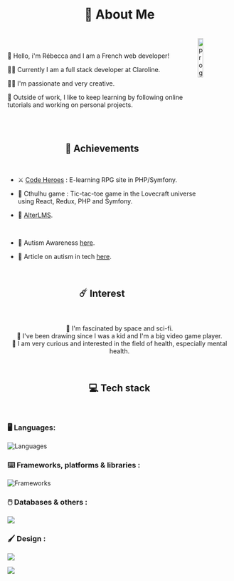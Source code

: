 
<h1 align="center">💫 About Me </h1>

<br/>

<img src="https://user-images.githubusercontent.com/58392030/235515296-8d99eb23-ec11-425f-8be2-29d2f58c0290.gif" alt="programming frog" width="15%" align="right"/>

<br/>

 🌌 Hello, i'm Rébecca and I am a French web developer!

 👨‍💻 Currently I am a full stack developer at Claroline.

 👩‍🚀 I'm passionate and very creative.
 
📖 Outside of work, I like to keep learning by following online 
tutorials and working on personal projects.

<br/>
<br/>

<h2 align="center"> 🚀 Achievements </h2>

<br/>

- ⚔️ [Code Heroes](https://codeheroes.skullbot.fr/) : E-learning RPG site in PHP/Symfony.

- 🐙 Cthulhu game : Tic-tac-toe game in the Lovecraft universe using React, Redux, PHP and Symfony.

- 📔 [AlterLMS](https://www.alterlms.fr/).

<br/>

- 🧠 Autism Awareness [here](https://drive.google.com/file/d/1gsQKqImI4JQN4oT3pb0so32PIR-8Tv-P/view).

- 🧬 Article on autism in tech [here](https://www.alterlms.fr/blog/articles/sensibilisation-tsa/).

<br/>

<h2 align="center"> ☄️ Interest </h2>

<br/>

<p align="center">🔭 I'm fascinated by space and sci-fi. <br>
👾 I've been drawing since I was a kid and I'm a big video game player. <br> 
🧠 I am very curious and interested in the field of health, especially mental health.</p>

<br/>

<h2 align="center"> 💻 Tech stack </h2>

<br/>

<h3 align="left">🖥️ Languages:</h3>

![Languages](https://skillicons.dev/icons?i=html,css,php,js,md)

<h3 align="left">⌨️ Frameworks, platforms & libraries :</h3>

![Frameworks](https://skillicons.dev/icons?i=symfony,react,redux,nextjs,bootstrap,sass,webpack,nodejs)

<h3 align="left"> 🖱️ Databases & others :</h3>

![](https://skillicons.dev/icons?i=mysql,git,github,linux,vscode)

<h3 align="left">🖌️ Design :</h3>

![](https://img.shields.io/badge/Canva-%2300C4CC.svg?&style=for-the-badge&logo=Canva&logoColor=white)

![](https://img.shields.io/badge/Adobe%20Illustrator-FF9A00?style=for-the-badge&logo=adobe%20illustrator&logoColor=white)
